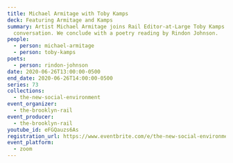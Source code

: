 ```yaml
---
title: Michael Armitage with Toby Kamps
deck: Featuring Armitage and Kamps
summary: Artist Michael Armitage joins Rail Editor-at-Large Toby Kamps for a
  conversation. We conclude with a poetry reading by Rindon Johnson.
people:
  - person: michael-armitage
  - person: toby-kamps
poets:
  - person: rindon-johnson
date: 2020-06-26T13:00:00-0500
end_date: 2020-06-26T14:00:00-0500
series: 73
collections:
  - the-new-social-environment
event_organizer:
  - the-brooklyn-rail
event_producer:
  - the-brooklyn-rail
youtube_id: eFGQauzs6As
registration_url: https://www.eventbrite.com/e/the-new-social-environment-73-michael-armitage-tickets-110286062582
event_platform:
  - zoom
---
```

